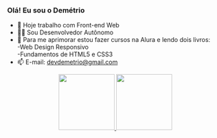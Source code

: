 ### Olá! Eu sou o Demétrio


- 🌱 Hoje trabalho com Front-end Web
- 🧑‍💼 Sou Desenvolvedor Autônomo
- 📖 Para me aprimorar estou fazer cursos na Alura e lendo dois livros:<br>
     -Web Design Responsivo  <br>
     -Fundamentos de HTML5 e CSS3
- 📫 E-mail: devdemetrio@gmail.com  



<div align="center">
  <a href="https://github.com/DevDemetrio">
  <img height="130em" src="https://github-readme-stats.vercel.app/api?username=DevDemetrio&show_icons=true&theme=dracula&include_all_commits=true&count_private=true"/>
  <img height="130em" src="https://github-readme-stats.vercel.app/api/top-langs/?username=DevDemetrio&layout=compact&langs_count=7&theme=dracula"/>
</div>
